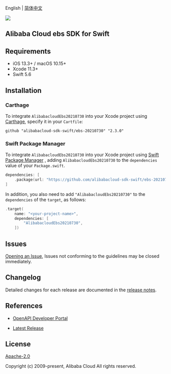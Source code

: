 English | [简体中文](README-CN.md)

![](https://aliyunsdk-pages.alicdn.com/icons/AlibabaCloud.svg)

## Alibaba Cloud ebs SDK for Swift

## Requirements

- iOS 13.3+ / macOS 10.15+
- Xcode 11.3+
- Swift 5.6

## Installation

### Carthage

To integrate `AlibabacloudEbs20210730` into your Xcode project using [Carthage](https://github.com/Carthage/Carthage), specify it in your `Cartfile`:

```ogdl
github "alibabacloud-sdk-swift/ebs-20210730" "2.3.0"
```

### Swift Package Manager

To integrate `AlibabacloudEbs20210730` into your Xcode project using [Swift Package Manager](https://swift.org/package-manager/) , adding `AlibabacloudEbs20210730` to the `dependencies` value of your `Package.swift`.

```swift
dependencies: [
    .package(url: "https://github.com/alibabacloud-sdk-swift/ebs-20210730.git", from: "2.3.0")
]
```

In addition, you also need to add `"AlibabacloudEbs20210730"` to the `dependencies` of the `target`, as follows:

```swift
.target(
    name: "<your-project-name>",
    dependencies: [
        "AlibabacloudEbs20210730",
    ])
```

## Issues

[Opening an Issue](https://github.com/alibabacloud-sdk-swift/ebs-20210730/issues/new), Issues not conforming to the guidelines may be closed immediately.

## Changelog

Detailed changes for each release are documented in the [release notes](./ChangeLog.txt).

## References

* [OpenAPI Developer Portal](https://next.api.alibabacloud.com/home)
- [Latest Release](https://github.com/alibabacloud-sdk-swift/ebs-20210730)

## License

[Apache-2.0](http://www.apache.org/licenses/LICENSE-2.0)

Copyright (c) 2009-present, Alibaba Cloud All rights reserved.
